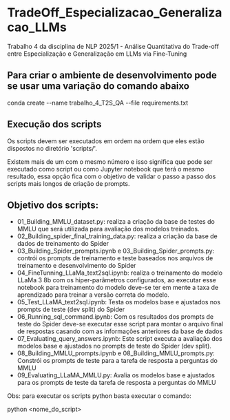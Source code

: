 # TradeOff_Especializacao_Generalizacao_LLMs
Trabalho 4 da disciplina de NLP 2025/1 - Análise Quantitativa do Trade-off entre Especialização e Generalização em LLMs via Fine-Tuning

## Para criar o ambiente de desenvolvimento pode se usar uma variação do comando abaixo

conda create --name trabalho_4_T2S_QA --file requirements.txt

## Execução dos scripts

Os scripts devem ser executados em ordem na ordem que eles estão dispostos no diretório 'scripts/'.

Existem mais de um com o mesmo número e isso significa que pode ser executado como script ou como Jupyter notebook que terá o mesmo resultado, essa opção fica com o objetivo de validar o passo a passo dos scripts mais longos de criação de prompts.

## Objetivo dos scripts:

- 01_Building_MMLU_dataset.py: realiza a criação da base de testes do MMLU que será utilizada para avaliação dos modelos treinados.
- 02_Building_spider_final_training_data.py: realiza a criação da base de dados de treinamento do Spider
- 03_Building_Spider_prompts.ipynb e 03_Building_Spider_prompts.py: contrói os prompts de treinamento e teste baseados nos arquivos de treinamento e desenvolvimento do Spider
- 04_FineTunning_LLaMa_text2sql.ipynb: realiza o treinamento do modelo LLaMa 3 8b com os hiper-parâmetros configurados, ao executar esse notebook para treinamento do modelo deve-se ter em mente a taxa de aprendizado para treinar a versão correta do modelo.
- 05_Test_LLaMA_text2sql.ipynb: Testa os modelos base e ajustados nos prompts de teste (dev split) do Spider
- 06_Running_sql_command.ipynb: Com os resultados dos prompts de teste do Spider deve-se executar esse script para montar o arquivo final de respostas casando com as informações anteriores da base de dados
- 07_Evaluating_query_answers.ipynb: Este script executa a avaliação dos modelos base e ajustados no prompts de teste do Spider (dev split).
- 08_Building_MMLU_prompts.ipynb e 08_Building_MMLU_prompts.py: Constrói os prompts de teste para a tarefa de resposta a perguntas do MMLU
- 09_Evaluating_LLaMA_MMLU.py: Avalia os modelos base e ajustados para os prompts de teste da tarefa de resposta a perguntas do MMLU

Obs: para executar os scripts python basta executar o comando:

python <nome_do_script>